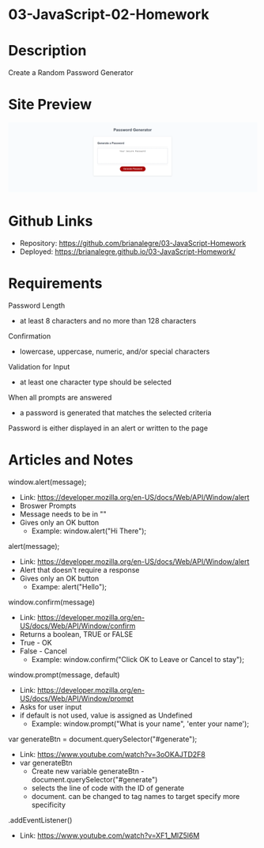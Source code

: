 # 03-JavaScript-02-Homework

# Description
Create a Random Password Generator

# Site Preview
<p align="center">
    <img alt="Site Preview" src="./assets/images/SitePreview.png">
</p>

# Github Links
- Repository: https://github.com/brianalegre/03-JavaScript-Homework
- Deployed: https://brianalegre.github.io/03-JavaScript-Homework/


# Requirements
Password Length
- at least 8 characters and no more than 128 characters

Confirmation
- lowercase, uppercase, numeric, and/or special characters

Validation for Input
- at least one character type should be selected

When all prompts are answered
- a password is generated that matches the selected criteria

Password is either displayed in an alert or written to the page


# Articles and Notes
window.alert(message);
- Link: https://developer.mozilla.org/en-US/docs/Web/API/Window/alert
- Broswer Prompts
- Message needs to be in ""
- Gives only an OK button
  - Example: window.alert("Hi There");

alert(message);
- Link: https://developer.mozilla.org/en-US/docs/Web/API/Window/alert
- Alert that doesn't require a response
- Gives only an OK button
  - Exampe: alert("Hello");


window.confirm(message)
- Link: https://developer.mozilla.org/en-US/docs/Web/API/Window/confirm
- Returns a boolean, TRUE or FALSE
- True - OK
- False - Cancel
  - Example: window.confirm("Click OK to Leave or Cancel to stay");


window.prompt(message, default)
- Link: https://developer.mozilla.org/en-US/docs/Web/API/Window/prompt
- Asks for user input
- if default is not used, value is assigned as Undefined 
  - Example: window.prompt("What is your name", 'enter your name');


var generateBtn = document.querySelector("#generate");
- Link: https://www.youtube.com/watch?v=3oOKAJTD2F8
- var generateBtn
  - Create new variable generateBtn
-document.querySelector("#generate")
  - selects the line of code with the ID of generate
  - document. can be changed to tag names to target specify more specificity

.addEventListener()
- Link: https://www.youtube.com/watch?v=XF1_MlZ5l6M
